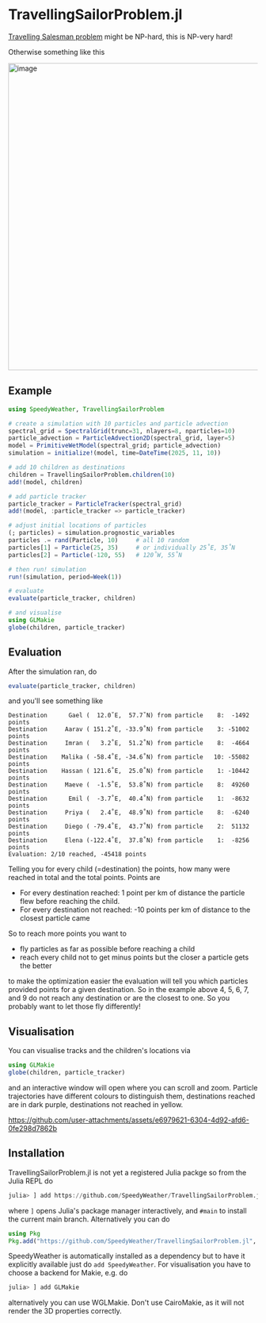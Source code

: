 # TravellingSailorProblem.jl

[Travelling Salesman problem](https://en.wikipedia.org/wiki/Travelling_salesman_problem) might be NP-hard, this is NP-very hard!

Otherwise something like this

<img width="627" height="619" alt="image" src="https://github.com/user-attachments/assets/43f76ac6-c690-422d-9e2d-76d5b590e655" />


## Example

```julia
using SpeedyWeather, TravellingSailorProblem

# create a simulation with 10 particles and particle advection
spectral_grid = SpectralGrid(trunc=31, nlayers=8, nparticles=10)
particle_advection = ParticleAdvection2D(spectral_grid, layer=5)
model = PrimitiveWetModel(spectral_grid; particle_advection)
simulation = initialize!(model, time=DateTime(2025, 11, 10))

# add 10 children as destinations
children = TravellingSailorProblem.children(10)
add!(model, children)

# add particle tracker
particle_tracker = ParticleTracker(spectral_grid)
add!(model, :particle_tracker => particle_tracker)

# adjust initial locations of particles
(; particles) = simulation.prognostic_variables
particles .= rand(Particle, 10)     # all 10 random
particles[1] = Particle(25, 35)     # or individually 25˚E, 35˚N
particles[2] = Particle(-120, 55)   # 120˚W, 55˚N

# then run! simulation
run!(simulation, period=Week(1))

# evaluate
evaluate(particle_tracker, children)

# and visualise
using GLMakie
globe(children, particle_tracker)
```

## Evaluation

After the simulation ran, do

```julia
evaluate(particle_tracker, children)
```

and you'll see something like

```
Destination      Gael (  12.0˚E,  57.7˚N) from particle    8:  -1492 points
Destination     Aarav ( 151.2˚E, -33.9˚N) from particle    3: -51002 points
Destination     Imran (   3.2˚E,  51.2˚N) from particle    8:  -4664 points
Destination    Malika ( -58.4˚E, -34.6˚N) from particle   10: -55082 points
Destination    Hassan ( 121.6˚E,  25.0˚N) from particle    1: -10442 points
Destination     Maeve (  -1.5˚E,  53.8˚N) from particle    8:  49260 points
Destination      Emil (  -3.7˚E,  40.4˚N) from particle    1:  -8632 points
Destination     Priya (   2.4˚E,  48.9˚N) from particle    8:  -6240 points
Destination     Diego ( -79.4˚E,  43.7˚N) from particle    2:  51132 points
Destination     Elena (-122.4˚E,  37.8˚N) from particle    1:  -8256 points
Evaluation: 2/10 reached, -45418 points
```

Telling you for every child (=destination) the points, how many were reached
in total and the total points. Points are

- For every destination reached: 1 point per km of distance the particle flew before reaching the child.
- For every destination not reached: -10 points per km of distance to the closest particle came 

So to reach more points you want to

- fly particles as far as possible before reaching a child
- reach every child not to get minus points but the closer a particle gets the better

to make the optimization easier the evaluation will tell you which particles provided
points for a given destination. So in the example above 4, 5, 6, 7, and 9 do not
reach any destination or are the closest to one. So you probably want to let those
fly differently!

## Visualisation

You can visualise tracks and the children's locations via

```julia
using GLMakie
globe(children, particle_tracker)
```

and an interactive window will open where you can scroll and zoom. Particle trajectories have different colours
to distinguish them, destinations reached are in dark purple, destinations not reached in yellow.


https://github.com/user-attachments/assets/e6979621-6304-4d92-afd6-0fe298d7862b

## Installation

TravellingSailorProblem.jl is not yet a registered Julia packge so from the Julia REPL do

```julia
julia> ] add https://github.com/SpeedyWeather/TravellingSailorProblem.jl#main
```

where `]` opens Julia's package manager interactively, and `#main` to install the current main branch.
Alternatively you can do

```julia
using Pkg
Pkg.add("https://github.com/SpeedyWeather/TravellingSailorProblem.jl", rev="main")
```

SpeedyWeather is automatically installed as a dependency but to have it explicitly available just
do `add SpeedyWeather`. For visualisation you have to choose a backend for Makie, e.g. do

```julia
julia> ] add GLMakie
```

alternatively you can use WGLMakie.  Don't use CairoMakie, as it will not render the 3D properties correctly.

